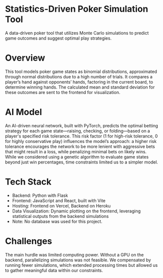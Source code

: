 # Statistics-Driven Poker Simulation Tool
A data-driven poker tool that utilizes Monte Carlo simulations to predict game outcomes and suggest optimal play strategies.

# Overview
This tool models poker game states as binomial distributions, approximated through normal distributions due to a high number of trials. It compares a player’s hand against opponents’ hands, factoring in the current board, to determine winning hands. The calculated mean and standard deviation for these outcomes are sent to the frontend for visualization.

# AI Model
An AI-driven neural network, built with PyTorch, predicts the optimal betting strategy for each game state—raising, checking, or folding—based on a player's specified risk tolerance. This risk factor (1 for high-risk tolerance, 0 for highly conservative play) influences the model’s approach: a higher risk tolerance encourages the network to be more lenient with aggressive bets that might result in a loss, while penalizing minimal bets on likely wins. While we considered using a genetic algorithm to evaluate game states beyond just win percentages, time constraints limited us to a simpler model.

# Tech Stack
- Backend: Python with Flask
- Frontend: JavaScript and React, built with Vite
- Hosting: Frontend on Vercel, Backend on Heroku
- Data Visualization: Dynamic plotting on the frontend, leveraging statistical outputs from the backend simulations
- Note: No database was used for this project.

# Challenges
The main hurdle was limited computing power. Without a GPU on the backend, parallelizing simulations was not feasible. We compensated by running fewer simulations, which extended processing times but allowed us to gather meaningful data within our constraints.

